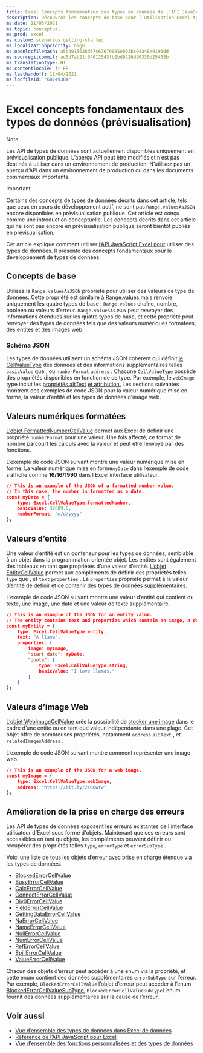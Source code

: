 ```yaml
---
title: Excel Concepts fondamentaux des types de données de l’API JavaScript
description: Découvrez les concepts de base pour l’utilisation Excel types de données dans votre Office de données.
ms.date: 11/03/2021
ms.topic: conceptual
ms.prod: excel
ms.custom: scenarios:getting-started
ms.localizationpriority: high
ms.openlocfilehash: a5d4915638d67c67679095eb03bc04a48e9196dd
ms.sourcegitcommit: ad5d7ab21f64012543fb2bd9226d90330d25468b
ms.translationtype: HT
ms.contentlocale: fr-FR
ms.lasthandoff: 11/04/2021
ms.locfileid: "60749384"
---
```

# <a name="excel-data-types-core-concepts-preview"></a>Excel concepts fondamentaux des types de données (prévisualisation)

> [!NOTE]
> Les API de types de données sont actuellement disponibles uniquement en prévisualisation publique. L’aperçu API peut être modifiés et n’est pas destinés à utiliser dans un environnement de production. N’utilisez pas un aperçu d’API dans un environnement de production ou dans les documents commerciaux importants.

> [!IMPORTANT]
> Certains des concepts de types de données décrits dans cet article, tels que ceux en cours de développement actif, ne sont pas `Range.valuesAsJSON` encore disponibles en prévisualisation publique. Cet article est conçu comme une introduction conceptuelle. Les concepts décrits dans cet article qui ne sont pas encore en prévisualisation publique seront bientôt publiés en prévisualisation.

Cet article explique comment utiliser [l’API JavaScript Excel pour](../reference/overview/excel-add-ins-reference-overview.md) utiliser des types de données. Il présente des concepts fondamentaux pour le développement de types de données.

## <a name="core-concepts"></a>Concepts de base

Utilisez la `Range.valuesAsJSON` propriété pour utiliser des valeurs de type de données. Cette propriété est similaire à [Range.values,](/javascript/api/excel/excel.range#values)mais renvoie uniquement les quatre types de base : `Range.values` chaîne, nombre, booléen ou valeurs d’erreur. `Range.valuesAsJSON` peut renvoyer des informations étendues sur les quatre types de base, et cette propriété peut renvoyer des types de données tels que des valeurs numériques formatées, des entités et des images web.

### <a name="json-schema"></a>Schéma JSON

Les types de données utilisent un schéma JSON cohérent qui définit [le CellValueType](/javascript/api/excel/excel.cellvaluetype) des données et des informations supplémentaires telles `basicValue` que , ou `numberFormat` `address` . Chacune `CellValueType` possède des propriétés disponibles en fonction de ce type. Par exemple, le `webImage` type inclut les [propriétés altText](/javascript/api/excel/excel.webimagecellvalue#altText) [et attribution.](/javascript/api/excel/excel.webimagecellvalue#attribution) Les sections suivantes montrent des exemples de code JSON pour la valeur numérique mise en forme, la valeur d’entité et les types de données d’image web.

## <a name="formatted-number-values"></a>Valeurs numériques formatées

[L’objet FormattedNumberCellValue](/javascript/api/excel/excel.formattednumbercellvalue) permet aux Excel de définir une propriété `numberFormat` pour une valeur. Une fois affecté, ce format de nombre parcourt les calculs avec la valeur et peut être renvoyé par des fonctions.

L’exemple de code JSON suivant montre une valeur numérique mise en forme. La valeur numérique mise en forme`myDate` dans l’exemple de code s’affiche comme **16/16/1990** dans l Excel’interface utilisateur.

```json
// This is an example of the JSON of a formatted number value.
// In this case, the number is formatted as a date.
const myDate = {
    type: Excel.CellValueType.formattedNumber,
    basicValue: 32889.0,
    numberFormat: "m/d/yyyy"
};
```

## <a name="entity-values"></a>Valeurs d’entité

Une valeur d’entité est un conteneur pour les types de données, semblable à un objet dans la programmation orientée objet. Les entités sont également des tableaux en tant que propriétés d’une valeur d’entité. [L’objet EntityCellValue](/javascript/api/excel/excel.entitycellvalue) permet aux compléments de définir des propriétés telles `type` que , et `text` `properties` . La `properties` propriété permet à la valeur d’entité de définir et de contenir des types de données supplémentaires.

L’exemple de code JSON suivant montre une valeur d’entité qui contient du texte, une image, une date et une valeur de texte supplémentaire.

```json
// This is an example of the JSON for an entity value.
// The entity contains text and properties which contain an image, a date, and another text value.
const myEntity = {
    type: Excel.CellValueType.entity,
    text: "A llama",
    properties: {
        image: myImage,
        "start date": myDate,
        "quote": {
            type: Excel.CellValueType.string,
            basicValue: "I love llamas."
        }
    }
};
```

## <a name="web-image-values"></a>Valeurs d’image Web

[L’objet WebImageCellValue](/javascript/api/excel/excel.webimagecellvalue) crée la possibilité de [ stocker une image](#entity-values) dans le cadre d’une entité ou en tant que valeur indépendante dans une plage. Cet objet offre de nombreuses propriétés, notamment `address` `altText` , et `relatedImagesAddress` .

L’exemple de code JSON suivant montre comment représenter une image web.

```json
// This is an example of the JSON for a web image.
const myImage = {
    type: Excel.CellValueType.webImage,
    address: "https://bit.ly/2YGOwtw"
};
```

## <a name="improved-error-support"></a>Amélioration de la prise en charge des erreurs

Les API de types de données exposent les erreurs existantes de l'interface utilisateur d'Excel sous forme d'objets. Maintenant que ces erreurs sont accessibles en tant qu’objets, les compléments peuvent définir ou récupérer des propriétés telles `type`, `errorType` et `errorSubType` .

Voici une liste de tous les objets d’erreur avec prise en charge étendue via les types de données.

- [BlockedErrorCellValue](/javascript/api/excel/excel.blockederrorcellvalue)
- [BusyErrorCellValue](/javascript/api/excel/excel.busyerrorcellvalue)
- [CalcErrorCellValue](/javascript/api/excel/excel.calcerrorcellvalue)
- [ConnectErrorCellValue](/javascript/api/excel/excel.connecterrorcellvalue)
- [Div0ErrorCellValue](/javascript/api/excel/excel.div0errorcellvalue)
- [FieldErrorCellValue](/javascript/api/excel/excel.fielderrorcellvalue)
- [GettingDataErrorCellValue](/javascript/api/excel/excel.gettingdataerrorcellvalue)
- [NaErrorCellValue](/javascript/api/excel/excel.naerrorcellvalue)
- [NameErrorCellValue](/javascript/api/excel/excel.nameerrorcellvalue)
- [NullErrorCellValue](/javascript/api/excel/excel.nullerrorcellvalue)
- [NumErrorCellValue](/javascript/api/excel/excel.numerrorcellvalue)
- [RefErrorCellValue](/javascript/api/excel/excel.referrorcellvalue)
- [SpillErrorCellValue](/javascript/api/excel/excel.spillerrorcellvalue)
- [ValueErrorCellValue](/javascript/api/excel/excel.valueerrorcellvalue)

Chacun des objets d’erreur peut accéder à une enum via la propriété, et cette enum contient des données supplémentaires `errorSubType` sur l’erreur. Par exemple, `BlockedErrorCellValue` l’objet d’erreur peut accéder à l’enum [BlockedErrorCellValueSubType.](/javascript/api/excel/excel.blockederrorcellvaluesubtype) `BlockedErrorCellValueSubType`L’enum fournit des données supplémentaires sur la cause de l’erreur.

## <a name="see-also"></a>Voir aussi

- [Vue d’ensemble des types de données dans Excel de données](excel-data-types-overview.md)
- [Référence de l’API JavaScript pour Excel](../reference/overview/excel-add-ins-reference-overview.md)
- [Vue d’ensemble des fonctions personnalisées et des types de données](custom-functions-data-types-overview.md)